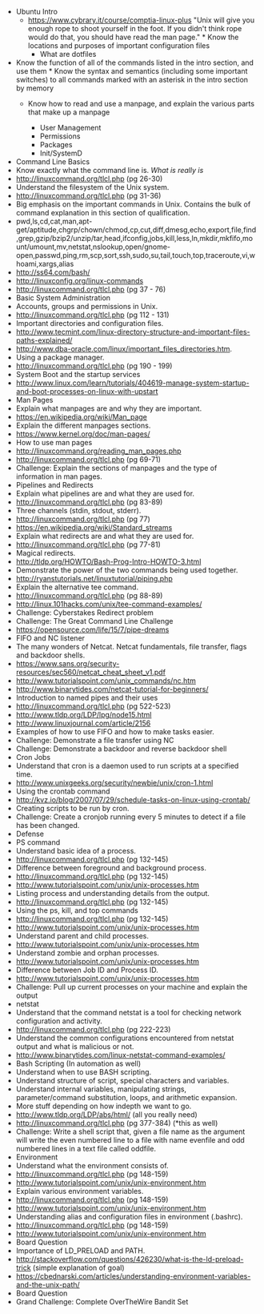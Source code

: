  * Ubuntu Intro
      * https://www.cybrary.it/course/comptia-linux-plus
      "Unix will give you enough rope to shoot yourself in the foot. If you didn't think rope would do that, you should have read the man page."
       * Know the locations and purposes of important configuration files
         * What are dotfiles
 * Know the function of all of the commands listed in the intro section, and use them
         * Know the syntax and semantics (including some important switches) to all commands marked with an asterisk in the intro section by memory
	 * Know how to read and use a manpage, and explain the various parts that make up a manpage

       * User Management
       * Permissions
       * Packages
       * Init/SystemD
* Command Line Basics
* Know exactly what the command line is. *What is really is*
* http://linuxcommand.org/tlcl.php (pg 26-30)
* Understand the filesystem of the Unix system.
* http://linuxcommand.org/tlcl.php (pg 31-36)
* Big emphasis on the important commands in Unix. Contains the bulk of command explanation in this section of qualification.
* pwd,ls,cd,cat,man,apt-get/aptitude,chgrp/chown/chmod,cp,cut,diff,dmesg,echo,export,file,find,grep,gzip/bzip2/unzip/tar,head,ifconfig,jobs,kill,less,ln,mkdir,mkfifo,mount/umount,mv,netstat,nslookup,open/gnome-open,passwd,ping,rm,scp,sort,ssh,sudo,su,tail,touch,top,traceroute,vi,whoami,xargs,alias
* http://ss64.com/bash/
* http://linuxconfig.org/linux-commands 
* http://linuxcommand.org/tlcl.php (pg 37 - 76)
* Basic System Administration
* Accounts, groups and permissions in Unix.
* http://linuxcommand.org/tlcl.php (pg 112 - 131)
* Important directories and configuration files.
* http://www.tecmint.com/linux-directory-structure-and-important-files-paths-explained/
* http://www.dba-oracle.com/linux/important_files_directories.htm. 
* Using a package manager.
* http://linuxcommand.org/tlcl.php (pg 190 - 199)
* System Boot and the startup services
* http://www.linux.com/learn/tutorials/404619-manage-system-startup-and-boot-processes-on-linux-with-upstart 
* Man Pages
* Explain what manpages are and why they are important.
* https://en.wikipedia.org/wiki/Man_page 
* Explain the different manpages sections.
* https://www.kernel.org/doc/man-pages/ 
* How to use man pages
* http://linuxcommand.org/reading_man_pages.php
* http://linuxcommand.org/tlcl.php (pg 69-71)
* Challenge: Explain the sections of manpages and the type of information in man pages.
* Pipelines and Redirects
* Explain what pipelines are and what they are used for.
* http://linuxcommand.org/tlcl.php (pg 83-89)
* Three channels (stdin, stdout, stderr).
* http://linuxcommand.org/tlcl.php (pg 77)
* https://en.wikipedia.org/wiki/Standard_streams 
* Explain what redirects are and what they are used for.
* http://linuxcommand.org/tlcl.php (pg 77-81)
* Magical redirects.
* http://tldp.org/HOWTO/Bash-Prog-Intro-HOWTO-3.html 
* Demonstrate the power of the two commands being used together.
* http://ryanstutorials.net/linuxtutorial/piping.php 
* Explain the alternative tee command.
* http://linuxcommand.org/tlcl.php (pg 88-89)
* http://linux.101hacks.com/unix/tee-command-examples/ 
* Challenge: Cyberstakes Redirect problem
* Challenge: The Great Command Line Challenge
* https://opensource.com/life/15/7/pipe-dreams 
* FIFO and NC listener
* The many wonders of Netcat. Netcat fundamentals, file transfer, flags and backdoor shells.
* https://www.sans.org/security-resources/sec560/netcat_cheat_sheet_v1.pdf
* http://www.tutorialspoint.com/unix_commands/nc.htm 
* http://www.binarytides.com/netcat-tutorial-for-beginners/ 
* Introduction to named pipes and their uses
* http://linuxcommand.org/tlcl.php (pg 522-523)
* http://www.tldp.org/LDP/lpg/node15.html
* http://www.linuxjournal.com/article/2156
* Examples of how to use FIFO and how to make tasks easier.
* Challenge: Demonstrate a file transfer using NC
* Challenge: Demonstrate a backdoor and reverse backdoor shell
* Cron Jobs
* Understand that cron is a daemon used to run scripts at a specified time.
* http://www.unixgeeks.org/security/newbie/unix/cron-1.html 
* Using the crontab command
* http://kvz.io/blog/2007/07/29/schedule-tasks-on-linux-using-crontab/ 
* Creating scripts to be run by cron.
* Challenge: Create a cronjob running every 5 minutes to detect if a file has been changed.
* Defense
* PS command
* Understand basic idea of a process.
* http://linuxcommand.org/tlcl.php (pg 132-145)
* Difference between foreground and background process.
* http://linuxcommand.org/tlcl.php (pg 132-145)
* http://www.tutorialspoint.com/unix/unix-processes.htm
* Listing process and understanding details from the output.
* http://linuxcommand.org/tlcl.php (pg 132-145)
* Using the ps, kill, and top commands
* http://linuxcommand.org/tlcl.php (pg 132-145)
* http://www.tutorialspoint.com/unix/unix-processes.htm 
* Understand parent and child processes.
* http://www.tutorialspoint.com/unix/unix-processes.htm  
* Understand zombie and orphan processes.
* http://www.tutorialspoint.com/unix/unix-processes.htm 
* Difference between Job ID and Process ID.
* http://www.tutorialspoint.com/unix/unix-processes.htm 
* Challenge: Pull up current processes on your machine and explain the output
* netstat
* Understand that the command netstat is a tool for checking network configuration and activity.
* http://linuxcommand.org/tlcl.php (pg 222-223)
* Understand the common configurations encountered from netstat output and what is malicious or not.
* http://www.binarytides.com/linux-netstat-command-examples/ 
* Bash Scripting (In automation as well)
* Understand when to use BASH scripting.
* Understand structure of script, special characters and variables.
* Understand internal variables, manipulating strings, parameter/command substitution, loops, and arithmetic expansion.
* More stuff depending on how indepth we want to go.
* http://www.tldp.org/LDP/abs/html/ (all you really need)
* http://linuxcommand.org/tlcl.php (pg 377-384) (*this as well)
* Challenge: Write a shell script that, given a file name as the argument will write the even numbered line to a file with name evenfile and odd numbered lines in a text file called oddfile.
* Environment
* Understand what the environment consists of.
* http://linuxcommand.org/tlcl.php (pg 148-159)
* http://www.tutorialspoint.com/unix/unix-environment.htm 
* Explain various environment variables.
* http://linuxcommand.org/tlcl.php (pg 148-159)
* http://www.tutorialspoint.com/unix/unix-environment.htm 
* Understanding alias and configuration files in environment (.bashrc).
* http://linuxcommand.org/tlcl.php (pg 148-159)
* http://www.tutorialspoint.com/unix/unix-environment.htm 
* Board Question
* Importance of LD_PRELOAD and PATH.
* http://stackoverflow.com/questions/426230/what-is-the-ld-preload-trick (simple explanation of goal)
* https://cbednarski.com/articles/understanding-environment-variables-and-the-unix-path/ 
* Board Question
* Grand Challenge: Complete OverTheWire Bandit Set
